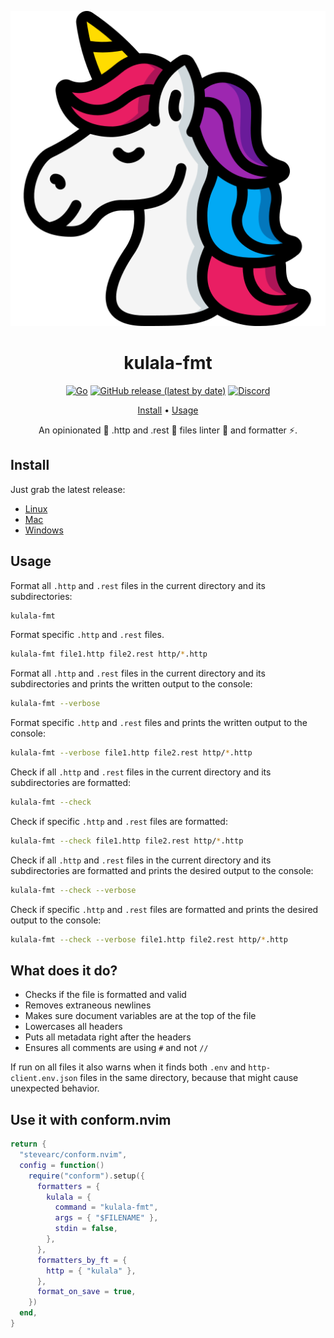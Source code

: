 <div align="center">

![Kulala-fmt Logo](logo.svg)

# kulala-fmt

[![Go](https://img.shields.io/badge/Made%20with%20Go-00ADD8.svg?style=for-the-badge&logo=go&logoColor=ffffff)](https://golang.org)
[![GitHub release (latest by date)](https://img.shields.io/github/v/release/mistweaverco/kulala-fmt?style=for-the-badge)](https://github.com/mistweaverco/kulala-fmt/releases/latest)
[![Discord](https://img.shields.io/badge/discord-join-7289da?style=for-the-badge&logo=discord)](https://discord.gg/QyVQmfY4Rt)

[Install](#install) • [Usage](#usage)

<p></p>

An opinionated 🦄 .http and .rest 🐼 files linter 💄 and formatter ⚡.

<p></p>

</div>

## Install

Just grab the latest release:

 - [Linux](https://github.com/mistweaverco/kulala-fmt/releases/latest/download/kulala-fmt-linux)
 - [Mac](https://github.com/mistweaverco/kulala-fmt/releases/latest/download/kulala-fmt-macos)
 - [Windows](https://github.com/mistweaverco/kulala-fmt/releases/latest/download/kulala-fmt.exe)

## Usage

Format all `.http` and `.rest` files in the current directory and its subdirectories:

```sh
kulala-fmt
```

Format specific `.http` and `.rest` files.

```sh
kulala-fmt file1.http file2.rest http/*.http
```

Format all `.http` and `.rest` files in the current directory and its subdirectories and
prints the written output to the console:

```sh
kulala-fmt --verbose
```
Format specific `.http` and `.rest` files and
prints the written output to the console:

```sh
kulala-fmt --verbose file1.http file2.rest http/*.http
```

Check if all `.http` and `.rest` files in the current directory and its subdirectories are formatted:

```sh
kulala-fmt --check
```

Check if specific `.http` and `.rest` files are formatted:

```sh
kulala-fmt --check file1.http file2.rest http/*.http
```

Check if all `.http` and `.rest` files in the current directory and
its subdirectories are formatted and
prints the desired output to the console:

```sh
kulala-fmt --check --verbose
```

Check if specific `.http` and `.rest` files are formatted and
prints the desired output to the console:

```sh
kulala-fmt --check --verbose file1.http file2.rest http/*.http
```

## What does it do?

- Checks if the file is formatted and valid
- Removes extraneous newlines
- Makes sure document variables are at the top of the file
- Lowercases all headers
- Puts all metadata right after the headers
- Ensures all comments are using `#` and not `//`

If run on all files it also warns when it finds both `.env` and `http-client.env.json`
files in the same directory, because that might cause unexpected behavior.

## Use it with conform.nvim

```lua
return {
  "stevearc/conform.nvim",
  config = function()
    require("conform").setup({
      formatters = {
        kulala = {
          command = "kulala-fmt",
          args = { "$FILENAME" },
          stdin = false,
        },
      },
      formatters_by_ft = {
        http = { "kulala" },
      },
      format_on_save = true,
    })
  end,
}
```
